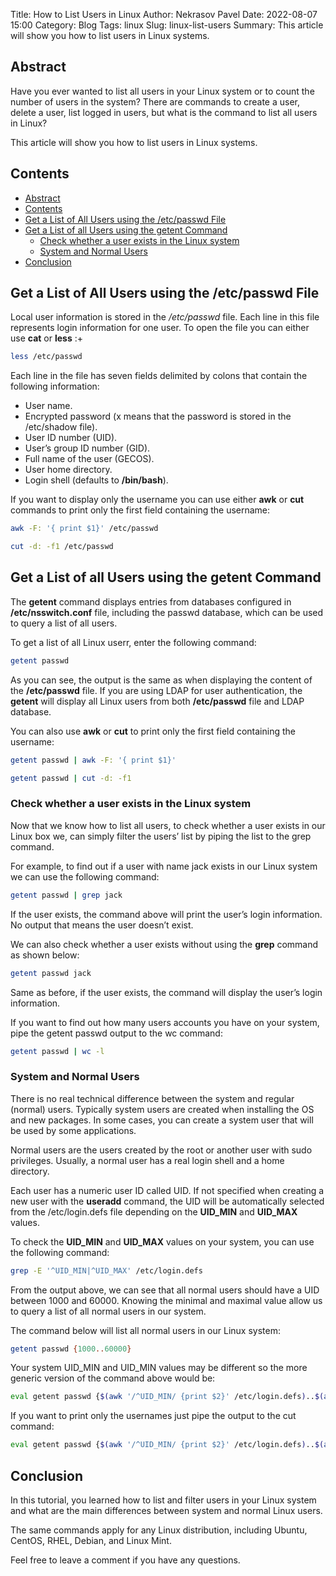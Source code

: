Title: How to List Users in Linux
Author: Nekrasov Pavel
Date: 2022-08-07 15:00
Category: Blog
Tags: linux
Slug: linux-list-users
Summary: This article will show you how to list users in Linux systems.

## Abstract

Have you ever wanted to list all users in your Linux system or to count the number of users in the system? There are commands to create a user, delete a user, list logged in users, but what is the command to list all users in Linux?

This article will show you how to list users in Linux systems.

## Contents

- [Abstract](#abstract)
- [Contents](#contents)
- [Get a List of All Users using the /etc/passwd File](#get-a-list-of-all-users-using-the-etcpasswd-file)
- [Get a List of all Users using the getent Command](#get-a-list-of-all-users-using-the-getent-command)
  - [Check whether a user exists in the Linux system](#check-whether-a-user-exists-in-the-linux-system)
  - [System and Normal Users](#system-and-normal-users)
- [Conclusion](#conclusion)

## Get a List of All Users using the /etc/passwd File

Local user information is stored in the */etc/passwd* file. 
Each line in this file represents login information for one user. 
To open the file you can either use **cat** or **less** :+

```bash
less /etc/passwd
```

Each line in the file has seven fields delimited by colons that contain the following information:

- User name.
- Encrypted password (x means that the password is stored in the /etc/shadow file).
- User ID number (UID).
- User’s group ID number (GID).
- Full name of the user (GECOS).
- User home directory.
- Login shell (defaults to **/bin/bash**).

If you want to display only the username you can use either **awk** or **cut** commands to print only the first field containing the username:

```bash
awk -F: '{ print $1}' /etc/passwd
```

```bash
cut -d: -f1 /etc/passwd
```

## Get a List of all Users using the getent Command

The **getent** command displays entries from databases configured in **/etc/nsswitch.conf** file, including the passwd database, which can be used to query a list of all users.

To get a list of all Linux userr, enter the following command:

```bash
getent passwd
```

As you can see, the output is the same as when displaying the content of the **/etc/passwd** file. If you are using LDAP for user authentication, the **getent** will display all Linux users from both **/etc/passwd** file and LDAP database.

You can also use **awk** or **cut** to print only the first field containing the username:

```bash
getent passwd | awk -F: '{ print $1}'
```

```bash
getent passwd | cut -d: -f1
```

### Check whether a user exists in the Linux system

Now that we know how to list all users, to check whether a user exists in our Linux box we, can simply filter the users’ list by piping the list to the grep command.

For example, to find out if a user with name jack exists in our Linux system we can use the following command:

```bash
getent passwd | grep jack
```

If the user exists, the command above will print the user’s login information. No output that means the user doesn’t exist.

We can also check whether a user exists without using the **grep** command as shown below:

```bash
getent passwd jack
```

Same as before, if the user exists, the command will display the user’s login information.

If you want to find out how many users accounts you have on your system, pipe the getent passwd output to the wc command:

```bash
getent passwd | wc -l
```

### System and Normal Users

There is no real technical difference between the system and regular (normal) users. Typically system users are created when installing the OS and new packages. In some cases, you can create a system user that will be used by some applications.

Normal users are the users created by the root or another user with sudo privileges. Usually, a normal user has a real login shell and a home directory.

Each user has a numeric user ID called UID. If not specified when creating a new user with the **useradd** command, the UID will be automatically selected from the /etc/login.defs file depending on the **UID_MIN** and **UID_MAX** values.

To check the **UID_MIN** and **UID_MAX** values on your system, you can use the following command:

```bash
grep -E '^UID_MIN|^UID_MAX' /etc/login.defs
```

From the output above, we can see that all normal users should have a UID between 1000 and 60000. Knowing the minimal and maximal value allow us to query a list of all normal users in our system.

The command below will list all normal users in our Linux system:

```bash
getent passwd {1000..60000}
```

Your system UID_MIN and UID_MIN values may be different so the more generic version of the command above would be:

```bash
eval getent passwd {$(awk '/^UID_MIN/ {print $2}' /etc/login.defs)..$(awk '/^UID_MAX/ {print $2}' /etc/login.defs)}
```

If you want to print only the usernames just pipe the output to the cut command:

```bash
eval getent passwd {$(awk '/^UID_MIN/ {print $2}' /etc/login.defs)..$(awk '/^UID_MAX/ {print $2}' /etc/login.defs)} | cut -d: -f1
```

## Conclusion
In this tutorial, you learned how to list and filter users in your Linux system and what are the main differences between system and normal Linux users.

The same commands apply for any Linux distribution, including Ubuntu, CentOS, RHEL, Debian, and Linux Mint.

Feel free to leave a comment if you have any questions.
